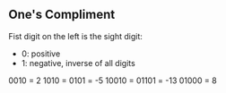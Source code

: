 ## One's Compliment

Fist digit on the left is the sight digit:
- 0: positive
- 1: negative, inverse of all digits

0010 = 2
1010 = 0101 = -5
10010 = 01101 = -13
01000 = 8